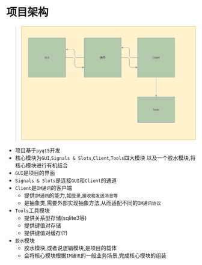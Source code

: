 # 项目架构
> ![](./images/架构图.png)
* 项目基于`pyqt5`开发
* 核心模块为`GUI`,`Signals & Slots`,`Client`,`Tools`四大模块
以及一个胶水模块,将核心模块进行有机结合
* `GUI`是项目的界面
* `Signals & Slots`是连接`GUI`和`Client`的通道
* `Client`是`IM通讯`的客户端
    * 提供`IM通讯`的能力,如`登录`,`接收和发送消息等`
    * 是抽象类,需要外部实现抽象方法,从而适配不同的`IM通讯协议`
* `Tools`工具模块
    * 提供关系型存储(sqlite3等)
    * 提供键值对存储
    * 提供键值对缓存(?)
* `胶水`模块
    * 胶水模块,或者说逻辑模块,是项目的载体
    * 会将核心模块根据`IM通讯`的一般业务场景,完成核心模块的组装




    